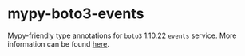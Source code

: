# mypy-boto3-events

Mypy-friendly type annotations for `boto3` 1.10.22 `events` service.
More information can be found [here](https://github.com/vemel/mypy_boto3).